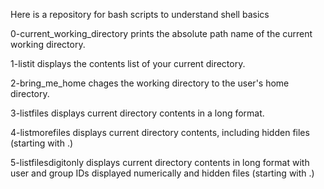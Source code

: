 Here is a repository for bash scripts to understand shell basics


0-current_working_directory prints the absolute path name of the current working directory.

1-listit displays the contents list of your current directory.

2-bring_me_home chages the working directory to the user's home directory.

3-listfiles displays current directory contents in a long format.

4-listmorefiles displays current directory contents, including hidden files (starting with .)

5-listfilesdigitonly displays current directory contents in long format with user and group IDs displayed numerically and hidden files (starting with .)


